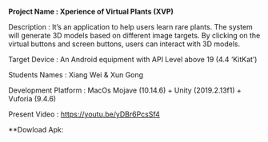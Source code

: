 **Project Name : Xperience of Virtual Plants (XVP)**

Description :  It’s an application to help users learn rare plants. The system will generate 3D models based on different image targets. By clicking on the virtual buttons and screen buttons, users can interact with 3D models.


Target Device : An Android equipment with API Level above 19 (4.4 ‘KitKat’)  

Students Names :  Xiang Wei & Xun Gong  

Development Platform : MacOs Mojave (10.14.6) + Unity (2019.2.13f1) + Vuforia (9.4.6)  

Present Video : https://youtu.be/yDBr6PcsSf4   

**Dowload Apk:  
